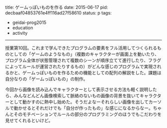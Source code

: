 title: ゲームっぽいものを作る
date: 2015-06-17
pid: decbaaf04853761e4ff116ad27f58610
status: p
tags:
- geidai-prog2015
- education
- activity
---

授業第10回。これまで学んできたプログラムの要素をフル活用してつくられるものとしての「ゲームのようなもの」（複数のキャラクターが画面上を動いたり、プログラム全体が状態管理されて複数のシーンが順序立てて進行したり、フラグによってルールが運営されたりするもの）がどんな感じのプログラムで実現されるかと、ゲームっぽいものを作るための機能としての配列の解説をした。課題は自分なりの「ゲームっぽいもの」の制作。

今回から画像を読み込んでキャラクターとして表示させる方法も軽く説明したら、みんなどんどん画像検索して脈絡のないもの画像の背景を抜いてキャラクターとして動かすのに熱中し始めた。そうだよなーそれらしい画像を出してカーソルで動かせるとそれだけでも「自分が作ったもの」な感じになるからなー。ちゃんとそのモチベーションでルールの部分のプログラミングのほうでもこだわりを見せてくれるといけど。